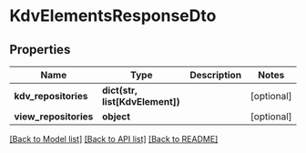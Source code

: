 # KdvElementsResponseDto

## Properties
Name | Type | Description | Notes
------------ | ------------- | ------------- | -------------
**kdv_repositories** | **dict(str, list[KdvElement])** |  | [optional] 
**view_repositories** | **object** |  | [optional] 

[[Back to Model list]](../README.md#documentation-for-models) [[Back to API list]](../README.md#documentation-for-api-endpoints) [[Back to README]](../README.md)

